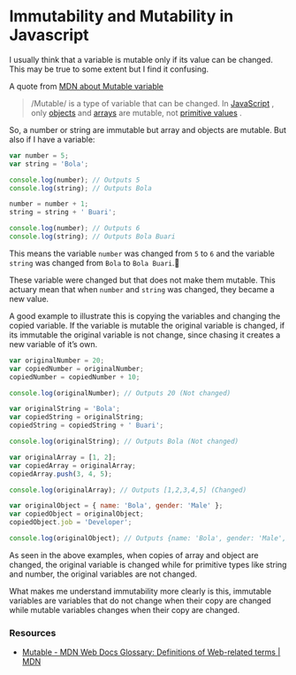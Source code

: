 # Immutability and Mutability in Javascript

I usually think that a variable is mutable only if its value can be changed. This may be true to some extent but I find it confusing. 

A quote from [MDN about Mutable variable](https://developer.mozilla.org/en-US/docs/Glossary/Mutable)

> /Mutable/ is a type of variable that can be changed. In [JavaScript](https://developer.mozilla.org/en-US/docs/Glossary/JavaScript) , only [objects](https://developer.mozilla.org/en-US/docs/Glossary/Object) and [arrays](https://developer.mozilla.org/en-US/docs/Glossary/Array) are mutable, not [primitive values](https://developer.mozilla.org/en-US/docs/Glossary/primitive) .

So, a number or string are immutable but array and objects are mutable. But also if I have a variable:

```js
var number = 5;
var string = 'Bola';

console.log(number); // Outputs 5
console.log(string); // Outputs Bola

number = number + 1;
string = string + ' Buari';

console.log(number); // Outputs 6
console.log(string); // Outputs Bola Buari
```

This means the variable `number` was changed from `5` to `6` and the variable `string` was changed from `Bola` to `Bola Buari`.🤔

These variable were changed but that does not make them mutable. This actuary mean that when `number` and `string` was changed, they became a new value.

A good example to illustrate this is copying the variables and changing the copied variable. If the variable is mutable the original variable is changed, if its immutable the original variable is not change, since chasing it creates a new variable of it’s own.

```js
var originalNumber = 20;
var copiedNumber = originalNumber;
copiedNumber = copiedNumber + 10;

console.log(originalNumber); // Outputs 20 (Not changed)

var originalString = 'Bola';
var copiedString = originalString;
copiedString = copiedString + ' Buari';

console.log(originalString); // Outputs Bola (Not changed)

var originalArray = [1, 2];
var copiedArray = originalArray;
copiedArray.push(3, 4, 5);

console.log(originalArray); // Outputs [1,2,3,4,5] (Changed)

var originalObject = { name: 'Bola', gender: 'Male' };
var copiedObject = originalObject;
copiedObject.job = 'Developer';

console.log(originalObject); // Outputs {name: 'Bola', gender: 'Male', job: 'Developer'} (Changed)
```

As seen in the above examples, when copies of array and object are changed, the original variable is changed while for primitive types like string and number, the original variables are not changed.

What makes me understand immutability more clearly is this, immutable variables are variables that do not change when their copy are changed while mutable variables changes when their copy are changed.

### Resources

- [Mutable - MDN Web Docs Glossary: Definitions of Web-related terms | MDN](https://developer.mozilla.org/en-US/docs/Glossary/Mutable)
